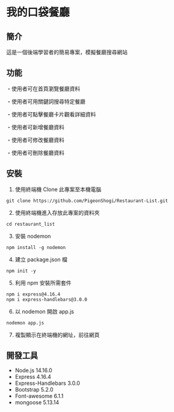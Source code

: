 # 我的口袋餐廳
## 簡介
這是一個後端學習者的簡易專案，模擬餐廳搜尋網站
## 功能

・使用者可在首頁瀏覽餐廳資料

・使用者可用關鍵詞搜尋特定餐廳

・使用者可點擊餐廳卡片觀看詳細資料

・使用者可新增餐廳資料

・使用者可修改餐廳資料

・使用者可刪除餐廳資料

## 安裝 
1. 使用終端機 Clone 此專案至本機電腦
```
git clone https://github.com/PigeonShogi/Restaurant-List.git
```

2. 使用終端機進入存放此專案的資料夾
```
cd restaurant_list
```

3. 安裝 nodemon
```
npm install -g nodemon
```

4. 建立 package.json 檔
```
npm init -y
```

5. 利用 npm 安裝所需套件
```
npm i express@4.16.4
npm i express-handlebars@3.0.0
```

6. 以 nodemon 開啟 app.js
```
nodemon app.js
```

7. 複製顯示在終端機的網址，前往網頁

## 開發工具
* Node.js 14.16.0
* Express 4.16.4
* Express-Handlebars 3.0.0
* Bootstrap 5.2.0
* Font-awesome 6.1.1
* mongoose 5.13.14
